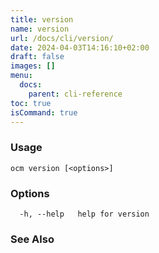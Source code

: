 ```yaml
---
title: version
name: version
url: /docs/cli/version/
date: 2024-04-03T14:16:10+02:00
draft: false
images: []
menu:
  docs:
    parent: cli-reference
toc: true
isCommand: true
---
```

### Usage

```
ocm version [<options>]
```

### Options

```
  -h, --help   help for version
```

### See Also


